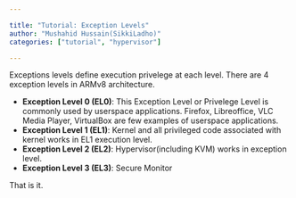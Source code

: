 ```yaml
---

title: "Tutorial: Exception Levels"
author: "Mushahid Hussain(SikkiLadho)"
categories: ["tutorial", "hypervisor"]

---
```



Exceptions levels define execution privelege at each level. There are 4 exception levels in ARMv8 architecture. 

 - **Exception Level 0 (EL0)**: This Exception Level or Privelege Level is commonly used by userspace applications. Firefox, Libreoffice, VLC Media Player, VirtualBox are few examples of userspace applications. 
 - **Exception Level 1 (EL1)**: Kernel and all privileged code associated with kernel works in EL1 execution level. 
 - **Exception Level 2 (EL2)**: Hypervisor(including KVM) works in exception level.
 - **Exception Level 3 (EL3)**: Secure Monitor

That is it.



